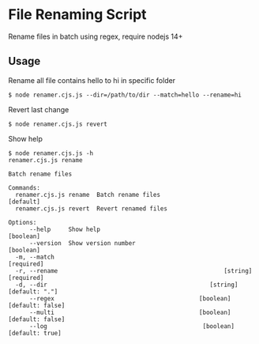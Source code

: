# File Renaming Script

Rename files in batch using regex, require nodejs 14+

## Usage

Rename all file contains hello to hi in specific folder

```shell
$ node renamer.cjs.js --dir=/path/to/dir --match=hello --rename=hi
```

Revert last change

```shell
$ node renamer.cjs.js revert
```

Show help

```shell
$ node renamer.cjs.js -h
renamer.cjs.js rename

Batch rename files

Commands:
  renamer.cjs.js rename  Batch rename files                                  [default]
  renamer.cjs.js revert  Revert renamed files

Options:
      --help     Show help                                             [boolean]
      --version  Show version number                                   [boolean]
  -m, --match                                                         [required]
  -r, --rename                                               [string] [required]
  -d, --dir                                              [string] [default: "."]
      --regex                                         [boolean] [default: false]
      --multi                                         [boolean] [default: false]
      --log                                            [boolean] [default: true]
```
